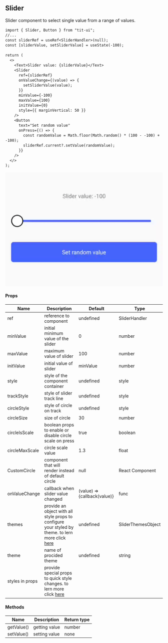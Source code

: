 ## Slider

Slider component to select single value from a range of values.

```tsx
import { Slider, Button } from "tit-ui";
//...
const sliderRef = useRef<SliderHandler>(null);
const [sliderValue, setSliderValue] = useState(-100);

return (
  <>
    <Text>Slider value: {sliderValue}</Text>
    <Slider
      ref={sliderRef}
      onValueChange={(value) => {
        setSliderValue(value);
      }}
      minValue={-100}
      maxValue={100}
      initValue={0}
      style={{ marginVertical: 50 }}
    />
    <Button
      text="Set random value"
      onPress={() => {
        const randomValue = Math.floor(Math.random() * (100 - -100) + -100);
        sliderRef.current?.setValue(randomValue);
      }}
    />
  </>
);
```

![alt slider](https://github.com/blnaxblachbl/tit-ui/blob/main/gifs/slider.gif?raw=true)

#### Props

| Name            | Description                                                                                                                 | Default                      | Type               |
| --------------- | --------------------------------------------------------------------------------------------------------------------------- | ---------------------------- | ------------------ |
| ref             | reference to component                                                                                                      | undefined                    | SliderHandler      |
| minValue        | initial minimum value of the slider                                                                                         | 0                            | number             |
| maxValue        | maximum value of slider                                                                                                     | 100                          | number             |
| initValue       | initial value of slider                                                                                                     | minValue                     | number             |
| style           | style of the component container                                                                                            | undefined                    | style              |
| trackStyle      | style of slider track line                                                                                                  | undefined                    | style              |
| circleStyle     | style of circle on track                                                                                                    | undefined                    | style              |
| circleSize      | size of circle                                                                                                              | 30                           | number             |
| circleIsScale   | boolean props to enable or disable circle scale on press                                                                    | true                         | boolean            |
| circleMaxScale  | circle scale value                                                                                                          | 1.3                          | float              |
| CustomCircle    | component that will render instead of default circle                                                                        | null                         | React Component    |
| onValueChange   | callback when slider value changed                                                                                          | (value) => {callback(value)} | func               |
| themes          | provide an object with all style props to configure your styled by theme. to lern more click [here](https://tit.dev/themes) | undefined                    | SliderThemesObject |
| theme           | name of procided theme                                                                                                      | undefined                    | string             |
| styles in props | provide special props to quick style changes. to lern more click [here](https://tit.dev/styles)                             |                              |                    |

#### Methods

| Name       | Description   | Return type |
| ---------- | ------------- | ----------- |
| getValue() | getting value | number      |
| setValue() | setting value | none        |
